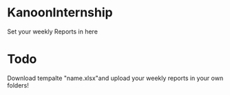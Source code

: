 # KanoonInternship
Set your weekly Reports in here
# Todo
Download tempalte "name.xlsx"and upload your weekly reports in your own folders!
